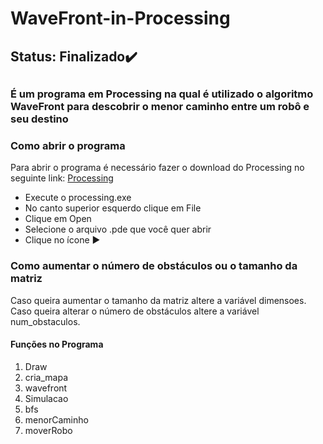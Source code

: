 <h1>WaveFront-in-Processing</h1>
<h2>Status: Finalizado✔️<h2>
<h3>É um programa em Processing na qual é utilizado o algoritmo WaveFront para descobrir o menor caminho entre um robô e seu destino</h4>
<h3> Como abrir o programa </h3>
Para abrir o programa é necessário fazer o download do Processing no seguinte link: <a href="https://processing.org/tutorials/gettingstarted">Processing</a>
<ul>
  <li>Execute o processing.exe</li>
  <li>No canto superior esquerdo clique em File</li>
  <li>Clique em Open</li>
  <li>Selecione o arquivo .pde que você quer abrir</li>
  <li> Clique no ícone ▶️</li>
</ul>
<h3> Como aumentar o número de obstáculos ou o tamanho da matriz</h3>
  Caso queira aumentar o tamanho da matriz altere a variável dimensoes.<br>
  Caso queira alterar o número de obstáculos altere a variável num_obstaculos.
<h4> Funções no Programa </h4>
<ol>
<li>Draw</li>
<li>cria_mapa</li>
<li>wavefront</li>
<li>Simulacao</li>
<li>bfs</li>
<li>menorCaminho</li>
<li>moverRobo</li>  
</ol>
